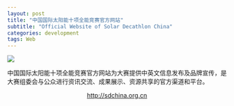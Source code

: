 ```yaml
---
layout: post
title: "中国国际太阳能十项全能竞赛官方网站"
subtitle: "Official Website of Solar Decathlon China"
categories: development
tags: Web
---
```



<img src="{{ site.baseurl }}/assets/img/sdc-web/cover.png" class="post-img">

中国国际太阳能十项全能竞赛官方网站为大赛提供中英文信息发布及品牌宣传，是大赛组委会与公众进行资讯交流、成果展示、资源共享的官方渠道和平台。

<!-- more -->

<center>
	<a class="btn btn-sm btn-round" href="http://sdchina.org.cn" target="_blank">
		<span class="glyphicon glyphicon-link"></span> http://sdchina.org.cn
	</a>
</center>